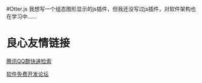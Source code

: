 #Otter.js
我想写一个组态图形显示的js插件，但我还没写过js插件，对软件架构也在学习中……

 # 良心友情链接

[腾讯QQ群快速检索](http://u.720life.cn/s/8cf73f7c)

[软件免费开发论坛](http://u.720life.cn/s/bbb01dc0)